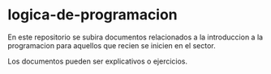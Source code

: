 # logica-de-programacion

En este repositorio se subira documentos relacionados a la introduccion a la programacion para aquellos que recien se inicien en el sector.

Los documentos pueden ser explicativos o ejercicios.
